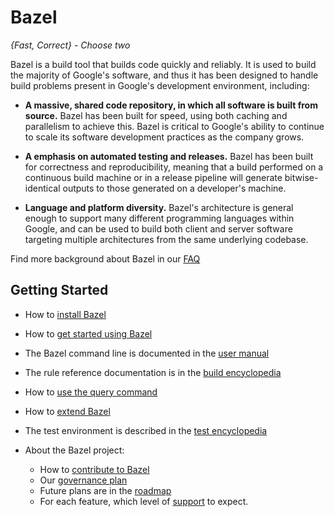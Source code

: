 # Bazel

*{Fast, Correct} - Choose two*

Bazel is a build tool that builds code quickly and reliably. It is used to build
the majority of Google's software, and thus it has been designed to handle
build problems present in Google's development environment, including:

* **A massive, shared code repository, in which all software is built from
source.** Bazel has been built for speed, using both caching and parallelism
to achieve this. Bazel is critical to Google's ability to continue
to scale its software development practices as the company grows.

* **A emphasis on automated testing and releases.** Bazel has
been built for correctness and reproducibility, meaning that a build performed
on a continuous build machine or in a release pipeline will generate
bitwise-identical outputs to those generated on a developer's machine.

* **Language and platform diversity.** Bazel's architecture is general enough to
support many different programming languages within Google, and can be
used to build both client and server software targeting multiple
architectures from the same underlying codebase.

Find more background about Bazel in our [FAQ](docs/FAQ.md)

## Getting Started

  * How to [install Bazel](docs/install.md)
  * How to [get started using Bazel](docs/getting-started.md)
  * The Bazel command line is documented in the  [user manual](docs/bazel-user-manual.html)
  * The rule reference documentation is in the [build encyclopedia](docs/build-encyclopedia.html)
  * How to [use the query command](docs/query.html)
  * How to [extend Bazel](docs/skylark/index.md)
  * The test environment is described in the [test encyclopedia](docs/test-encyclopedia.html)

* About the Bazel project:

  * How to [contribute to Bazel](docs/contributing.md)
  * Our [governance plan](docs/governance.md)
  * Future plans are in the [roadmap](docs/roadmap.md)
  * For each feature, which level of [support](docs/support.md) to expect.
